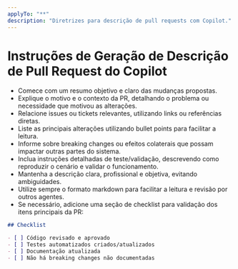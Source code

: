 ```yaml
---
applyTo: "**"
description: "Diretrizes para descrição de pull requests com Copilot."
---
```


# Instruções de Geração de Descrição de Pull Request do Copilot

- Comece com um resumo objetivo e claro das mudanças propostas.
- Explique o motivo e o contexto da PR, detalhando o problema ou necessidade que motivou as alterações.
- Relacione issues ou tickets relevantes, utilizando links ou referências diretas.
- Liste as principais alterações utilizando bullet points para facilitar a leitura.
- Informe sobre breaking changes ou efeitos colaterais que possam impactar outras partes do sistema.
- Inclua instruções detalhadas de teste/validação, descrevendo como reproduzir o cenário e validar o funcionamento.
- Mantenha a descrição clara, profissional e objetiva, evitando ambiguidades.
- Utilize sempre o formato markdown para facilitar a leitura e revisão por outros agentes.
- Se necessário, adicione uma seção de checklist para validação dos itens principais da PR:

```markdown
## Checklist

- [ ] Código revisado e aprovado
- [ ] Testes automatizados criados/atualizados
- [ ] Documentação atualizada
- [ ] Não há breaking changes não documentadas
```
